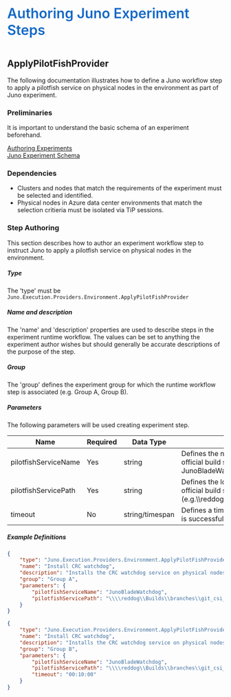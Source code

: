 ﻿<div style="font-size:24pt;font-weight:600;color:#1569C7">Authoring Juno Experiment Steps</div>
<br/>

## ApplyPilotFishProvider
The following documentation illustrates how to define a Juno workflow step to apply a pilotfish service on physical nodes in the environment as part
of Juno experiment.

### Preliminaries
It is important to understand the basic schema of an experiment beforehand.

[Authoring Experiments](./Authoring-Experiments.md)  
[Juno Experiment Schema](./Authoring-ExperimentSchema.md)

### Dependencies

* Clusters and nodes that match the requirements of the experiment must be selected and identified.
* Physical nodes in Azure data center environments that match the selection critieria must be isolated via TiP sessions.

### Step Authoring
This section describes how to author an experiment workflow step to instruct Juno to apply a pilotfish service on physical nodes in the
environment.

##### Type
The 'type' must be ```Juno.Execution.Providers.Environment.ApplyPilotFishProvider```

##### Name and description
The 'name' and 'description' properties are used to describe steps in the experiment runtime workflow.  The values can be set to anything the experiment
author wishes but should generally be accurate descriptions of the purpose of the step.

##### Group
The 'group' defines the experiment group for which the runtime workflow step is associated (e.g. Group A, Group B).

##### Parameters
The following parameters will be used creating experiment step.

| Name                | Required   | Data Type        | Description                |
| ------------------- | ---------- | ---------------- | -------------------------- |
| pilotfishServiceName| Yes        | string           | Defines the name of the Pilotfish service on the official build share to be installed (e.g. JunoBladeWatchdog)
| pilotfishServicePath| Yes        | string           | Defines the location of the Pilotfish service on the official build share to be installed (e.g.\\\\reddog\builds\branch\..\JunoBladeWatchdog)
| timeout             | No         | string/timespan  | Defines a timeout for verifying the pilotfish service is successfully installed.


##### Example Definitions
``` json
{
    "type": "Juno.Execution.Providers.Environment.ApplyPilotFishProvider",
    "name": "Install CRC watchdog",
    "description": "Installs the CRC watchdog service on physical nodes in Group A.",
    "group": "Group A",
    "parameters": {
        "pilotfishServiceName": "JunoBladeWatchdog",
        "pilotfishServicePath": "\\\\reddog\\Builds\\branches\\git_csi_crc_air_bladewatchdog_master_latest\\release-x64\\Deployment\\Dev\\App\\JunoBladeWatchdog",
    }
}

{
    "type": "Juno.Execution.Providers.Environment.ApplyPilotFishProvider",
    "name": "Install CRC watchdog",
    "description": "Installs the CRC watchdog service on physical nodes in Group B.",
    "group": "Group B",
    "parameters": {
        "pilotfishServiceName": "JunoBladeWatchdog",
        "pilotfishServicePath": "\\\\reddog\\Builds\\branches\\git_csi_crc_air_bladewatchdog_master_latest\\release-x64\\Deployment\\Dev\\App\\JunoBladeWatchdog",
        "timeout": "00:10:00"
    }
}
```